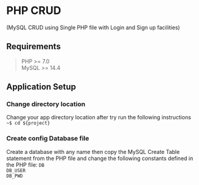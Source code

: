 # PHP CRUD #
(MySQL CRUD using Single PHP file with Login and Sign up facilities)

## Requirements ##
> PHP >= 7.0  
> MySQL >= 14.4  

## Application Setup
### Change directory location
Change your app directory location after try run the following instructions  
`~$ cd ${project}`

### Create config Database file
Create a database with any name then copy the MySQL Create Table statement from the PHP file and change the following constants defined in the PHP file: 
`DB`  
`DB_USER`  
`DB_PWD`  